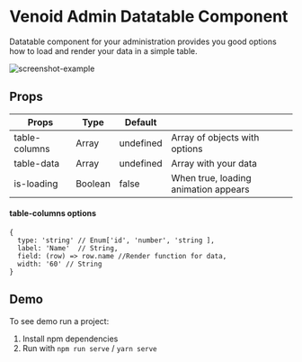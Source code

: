 # Venoid Admin Datatable Component

Datatable component for your administration provides you good options how to load and render your data in a simple table.

![screenshot-example](https://bitbucket.org/venoid/admin-datatable/raw/a28b0c2d65dc8d3b0a5519a9ed44c9c66e51a706/images/example.png)

## Props
| Props         | Type    | Default   |                                      |
|---------------|---------|-----------|--------------------------------------|
| table-columns | Array   | undefined | Array of objects with options   |
| table-data    | Array   | undefined | Array with your data                 |
| is-loading    | Boolean | false     | When true, loading animation appears |

#### table-columns options
```
{
  type: 'string' // Enum['id', 'number', 'string ],
  label: 'Name'  // String,
  field: (row) => row.name //Render function for data,
  width: '60' // String
}
```

## Demo
To see demo run a project:

1. Install npm dependencies
2. Run with `npm run serve` / `yarn serve`
